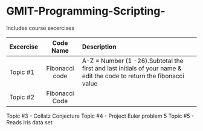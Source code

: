 # GMIT-Programming-Scripting-
Includes course excercises 

|Excercise |  Code Name       |Description 
|----------|:----------------:|:--------------------------------------------------------------------------------------|
|Topic #1  |Fibonacci code   | A-Z = Number (1 -26).Subtotal the first and last initials of your name & edit the code to return the fibonacci value| 
|Topic #2  |Fibonacci Code   |                                                                                       |


Topic #3 - Collatz Conjecture 
Topic #4 - Project Euler problem 5 
Topic #5 - Reads Iris data set
